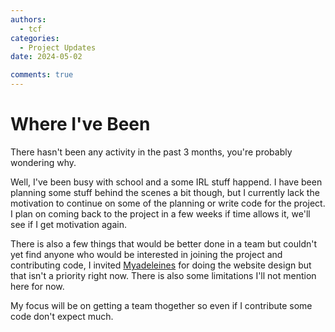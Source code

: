 ```yaml
---
authors:
  - tcf
categories:
  - Project Updates
date: 2024-05-02

comments: true
---
```


# Where I've Been

There hasn't been any activity in the past 3 months, you're probably wondering why.

<!-- more -->

Well, I've been busy with school and a some IRL stuff happend. I have been planning some stuff behind the scenes a bit though, but I currently lack the motivation to continue on some of the planning or write code for the project. I plan on coming back to the project in a few weeks if time allows it, we'll see if I get motivation again.

There is also a few things that would be better done in a team but couldn't yet find anyone who would be interested in joining the project and contributing code, I invited [Myadeleines](https://github.com/Myadeleines) for doing the website design but that isn't a priority right now. There is also some limitations I'll not mention here for now.

My focus will be on getting a team thogether so even if I contribute some code don't expect much.